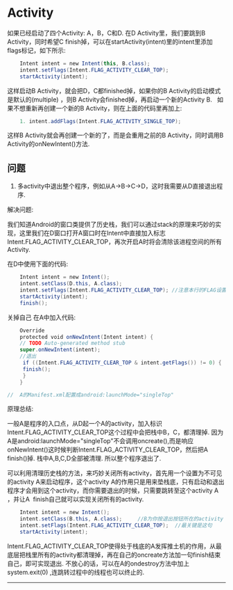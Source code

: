 # Activity

如果已经启动了四个Activity: A，B，C和D. 在D Activity里，我们要跳到B Activity，同时希望C finish掉，可以在startActivity(intent)里的intent里添加flags标记，如下所示:

```java
    Intent intent = new Intent(this, B.class);
    intent.setFlags(Intent.FLAG_ACTIVITY_CLEAR_TOP);
    startActivity(intent);
```

这样启动B Activity，就会把D，C都finished掉，如果你的B Activity的启动模式是默认的(multiple) ，则B Activity会finished掉，再启动一个新的Activity B.   如果不想重新再创建一个新的B Activity，则在上面的代码里再加上:

```java
    1. intent.addFlags(Intent.FLAG_ACTIVITY_SINGLE_TOP);
```

这样B Activity就会再创建一个新的了，而是会重用之前的B Activity，同时调用B Activity的onNewIntent()方法.

## 问题

1. 多activity中退出整个程序，例如从A->B->C->D，这时我需要从D直接退出程序. 

解决问题:

我们知道Android的窗口类提供了历史栈，我们可以通过stack的原理来巧妙的实现，这里我们在D窗口打开A窗口时在Intent中直接加入标志Intent.FLAG_ACTIVITY_CLEAR_TOP，再次开启A时将会清除该进程空间的所有Activity. 

在D中使用下面的代码:

```java
    Intent intent = new Intent();
    intent.setClass(D.this, A.class);  
    intent.setFlags(Intent.FLAG_ACTIVITY_CLEAR_TOP); //注意本行的FLAG设置
    startActivity(intent);  
    finish();  
```

关掉自己
在A中加入代码:

```java
    Override  
    protected void onNewIntent(Intent intent) {  
    // TODO Auto-generated method stub  
    super.onNewIntent(intent);  
    //退出  
     if ((Intent.FLAG_ACTIVITY_CLEAR_TOP & intent.getFlags()) != 0) {  
     finish();  
     }  
    }

//  A的Manifest.xml配置成android:launchMode="singleTop"
```

原理总结:

一般A是程序的入口点，从D起一个A的activity，加入标识Intent.FLAG_ACTIVITY_CLEAR_TOP这个过程中会把栈中B，C，都清理掉. 因为A是android:launchMode="singleTop"不会调用oncreate(),而是响应onNewIntent()这时候判断Intent.FLAG_ACTIVITY_CLEAR_TOP，然后把A finish()掉. 栈中A,B,C,D全部被清理. 所以整个程序退出了. 

可以利用清理历史栈的方法，来巧妙关闭所有activity，首先用一个设置为不可见的activity A来启动程序，这个activity A的作用只是用来垫栈底，只有启动和退出程序才会用到这个activity，而你需要退出的时候，只需要跳转至这个activity A  ，并让A  finish自己就可以实现关闭所有的activity. 

```java
    Intent intent = new Intent();  
    intent.setClass(B.this, A.class);     //B为你按退出按钮所在的activity  
    intent.setFlags(Intent.FLAG_ACTIVITY_CLEAR_TOP);  //最关键是这句  
    startActivity(intent);  
```

Intent.FLAG_ACTIVITY_CLEAR_TOP使得处于栈底的A发挥推土机的作用，从最底层把栈里所有的activity都清理掉，再在自己的oncreate方法加一句finish结束自己，即可实现退出. 不放心的话，可以在A的ondestroy方法中加上system.exit(0) ,连跳转过程中的线程也可以终止的. 

-------------
